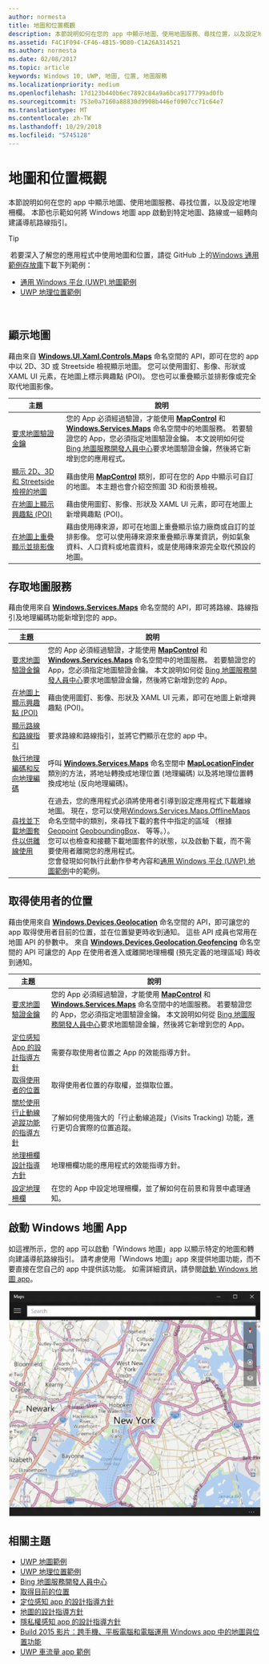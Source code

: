 ```yaml
---
author: normesta
title: 地圖和位置概觀
description: 本節說明如何在您的 app 中顯示地圖、使用地圖服務、尋找位置，以及設定地理柵欄。 本節也示範如何將 Windows 地圖應用程式啟動到特定地圖、路線或一組轉向建議導航路線指引。
ms.assetid: F4C1F094-CF46-4B15-9D80-C1A26A314521
ms.author: normesta
ms.date: 02/08/2017
ms.topic: article
keywords: Windows 10, UWP, 地圖, 位置, 地圖服務
ms.localizationpriority: medium
ms.openlocfilehash: 17d123b440b6ec7892c84a9a6bca9177799ad0fb
ms.sourcegitcommit: 753e0a7160a88830d9908b446ef0907cc71c64e7
ms.translationtype: MT
ms.contentlocale: zh-TW
ms.lasthandoff: 10/29/2018
ms.locfileid: "5745128"
---
```

# <a name="maps-and-location-overview"></a>地圖和位置概觀




本節說明如何在您的 app 中顯示地圖、使用地圖服務、尋找位置，以及設定地理柵欄。 本節也示範如何將 Windows 地圖 app 啟動到特定地圖、路線或一組轉向建議導航路線指引。

> [!TIP]
> 若要深入了解您的應用程式中使用地圖和位置，請從 GitHub 上的[Windows 通用範例存放庫](http://go.microsoft.com/fwlink/p/?LinkId=619979)下載下列範例：
-   [通用 Windows 平台 (UWP) 地圖範例](http://go.microsoft.com/fwlink/p/?LinkId=619977)
-   [UWP 地理位置範例](http://go.microsoft.com/fwlink/p/?linkid=533278)

 

## <a name="display-maps"></a>顯示地圖


藉由來自 [**Windows.UI.Xaml.Controls.Maps**](https://msdn.microsoft.com/library/windows/apps/dn610751) 命名空間的 API，即可在您的 app 中以 2D、3D 或 Streetside 檢視顯示地圖。 您可以使用圖釘、影像、形狀或 XAML UI 元素，在地圖上標示興趣點 (POI)。 您也可以重疊顯示並排影像或完全取代地圖影像。

| 主題 | 說明 |
|-------|-------------|
| [要求地圖驗證金鑰](authentication-key.md) | 您的 App 必須經過驗證，才能使用 [**MapControl**](https://msdn.microsoft.com/library/windows/apps/dn637004) 和 [**Windows.Services.Maps**](https://msdn.microsoft.com/library/windows/apps/dn636979) 命名空間中的地圖服務。 若要驗證您的 App，您必須指定地圖驗證金鑰。 本文說明如何從 [Bing 地圖服務開發人員中心](https://www.bingmapsportal.com/)要求地圖驗證金鑰，然後將它新增到您的應用程式。 |
| [顯示 2D、3D 和 Streetside 檢視的地圖](display-maps.md) | 藉由使用 [**MapControl**](https://msdn.microsoft.com/library/windows/apps/dn637004) 類別，即可在您的 App 中顯示可自訂的地圖。 本主題也會介紹空照圖 3D 和街景檢視。 |
| [在地圖上顯示興趣點 (POI)](display-poi.md) | 藉由使用圖釘、影像、形狀及 XAML UI 元素，即可在地圖上新增興趣點 (POI)。 |
| [在地圖上重疊顯示並排影像](overlay-tiled-images.md) | 藉由使用磚來源，即可在地圖上重疊顯示協力廠商或自訂的並排影像。 您可以使用磚來源來重疊顯示專業資訊，例如氣象資料、人口資料或地震資料，或是使用磚來源完全取代預設的地圖。 |



## <a name="access-map-services"></a>存取地圖服務

藉由使用來自 [**Windows.Services.Maps**](https://msdn.microsoft.com/library/windows/apps/dn636979) 命名空間的 API，即可將路線、路線指引及地理編碼功能新增到您的 app。

| 主題 | 說明 |
|-----------------------------------------------------------|-----------------------------------------------------------------------------------------------------------------------------------------------------------------------------------------------------------------------------------------------------------------------------------------------------------------------------------------------|
| [要求地圖驗證金鑰](authentication-key.md) | 您的 App 必須經過驗證，才能使用 [**MapControl**](https://msdn.microsoft.com/library/windows/apps/dn637004) 和 [**Windows.Services.Maps**](https://msdn.microsoft.com/library/windows/apps/dn636979) 命名空間中的地圖服務。 若要驗證您的 App，您必須指定地圖驗證金鑰。 本文說明如何從 [Bing 地圖服務開發人員中心](https://www.bingmapsportal.com/)要求地圖驗證金鑰，然後將它新增到您的 App。 |
| [在地圖上顯示興趣點 (POI)](display-poi.md) | 藉由使用圖釘、影像、形狀及 XAML UI 元素，即可在地圖上新增興趣點 (POI)。 |
| [顯示路線和路線指引](routes-and-directions.md) | 要求路線和路線指引，並將它們顯示在您的 app 中。 |
| [執行地理編碼和反向地理編碼](geocoding.md) | 呼叫 [**Windows.Services.Maps**](https://msdn.microsoft.com/library/windows/apps/dn636979) 命名空間中 [**MapLocationFinder**](https://msdn.microsoft.com/library/windows/apps/dn627550) 類別的方法，將地址轉換成地理位置 (地理編碼) 以及將地理位置轉換成地址 (反向地理編碼)。 |
| [尋找並下載地圖套件以供離線使用](https://docs.microsoft.com/uwp/api/windows.services.maps.offlinemaps)| 在過去，您的應用程式必須將使用者引導到設定應用程式下載離線地圖。 現在，您可以使用[Windows.Services.Maps.OfflineMaps](https://docs.microsoft.com/en-us/uwp/api/windows.services.maps.offlinemaps)命名空間中的類別，來尋找下載的套件中指定的區域 （根據[Geopoint](https://docs.microsoft.com/uwp/api/Windows.Devices.Geolocation.Geopoint) [GeoboundingBox](https://docs.microsoft.com/en-us/uwp/api/windows.devices.geolocation.geoboundingbox)、 等等。）。 <br> 您可以也檢查和接聽下載地圖套件的狀態，以及啟動下載，而不需要使用者離開您的應用程式。 <br> 您會發現如何執行此動作參考內容和[通用 Windows 平台 (UWP) 地圖範例](http://go.microsoft.com/fwlink/p/?LinkId=619977)中的範例。

## <a name="get-the-users-location"></a>取得使用者的位置

藉由使用來自 [**Windows.Devices.Geolocation**](https://msdn.microsoft.com/library/windows/apps/br225603) 命名空間的 API，即可讓您的 app 取得使用者目前的位置，並在位置變更時收到通知。 這些 API 成員也常用在地圖 API 的參數中。 來自 [**Windows.Devices.Geolocation.Geofencing**](https://msdn.microsoft.com/library/windows/apps/dn263744) 命名空間的 API 可讓您的 App 在使用者進入或離開地理柵欄 (預先定義的地理區域) 時收到通知。

| 主題 | 說明 |
|-------------------------------------------------------------------|---------------------------------------------------------------------------------------------------------------------------------------------------------------------------------------------------------------------------------------------------------------------------------------------------------------------------------------------------------------------------------------------------------------------------------------------------------------------------------------|
| [要求地圖驗證金鑰](authentication-key.md) | 您的 App 必須經過驗證，才能使用 [**MapControl**](https://msdn.microsoft.com/library/windows/apps/dn637004) 和 [**Windows.Services.Maps**](https://msdn.microsoft.com/library/windows/apps/dn636979) 命名空間中的地圖服務。 若要驗證您的 App，您必須指定地圖驗證金鑰。 本文說明如何從 [Bing 地圖服務開發人員中心](https://www.bingmapsportal.com/)要求地圖驗證金鑰，然後將它新增到您的 App。 |
| [定位感知 App 的設計指導方針](guidelines-and-checklist-for-detecting-location.md) | 需要存取使用者位置之 App 的效能指導方針。 |
| [取得使用者的位置](get-location.md) | 取得使用者位置的存取權，並擷取位置。 | 
| [關於使用行止動線追蹤功能的指導方針](guidelines-for-visits.md) | 了解如何使用強大的「行止動線追蹤」(Visits Tracking) 功能，進行更切合實際的位置追蹤。 |
| [地理柵欄設計指導方針](guidelines-for-geofencing.md) | 地理柵欄功能的應用程式的效能指導方針。 |
| [設定地理柵欄](set-up-a-geofence.md) | 在您的 App 中設定地理柵欄，並了解如何在前景和背景中處理通知。 |

## <a name="launch-the-windows-maps-app"></a>啟動 Windows 地圖 App

如這裡所示，您的 app 可以啟動「Windows 地圖」app 以顯示特定的地圖和轉向建議導航路線指引。 請考慮使用「Windows 地圖」app 來提供地圖功能，而不要直接在您自己的 app 中提供該功能。 如需詳細資訊，請參閱[啟動 Windows 地圖 app](https://msdn.microsoft.com/library/windows/apps/mt228341)。

![Windows 地圖 app 的範例。](images/mapnyc.png)

## <a name="related-topics"></a>相關主題

* [UWP 地圖範例](http://go.microsoft.com/fwlink/p/?LinkId=619977)
* [UWP 地理位置範例](http://go.microsoft.com/fwlink/p/?linkid=533278)
* [Bing 地圖服務開發人員中心](https://www.bingmapsportal.com/)
* [取得目前的位置](get-location.md)
* [定位感知 app 的設計指導方針](guidelines-and-checklist-for-detecting-location.md)
* [地圖的設計指導方針](controls-map.md)
* [隱私權感知 app 的設計指導方針](https://msdn.microsoft.com/library/windows/apps/hh768223)
* [Build 2015 影片：跨手機、平板電腦和電腦運用 Windows app 中的地圖與位置功能](https://channel9.msdn.com/Events/Build/2015/2-757)
* [UWP 車流量 app 範例](http://go.microsoft.com/fwlink/p/?LinkId=619982)
